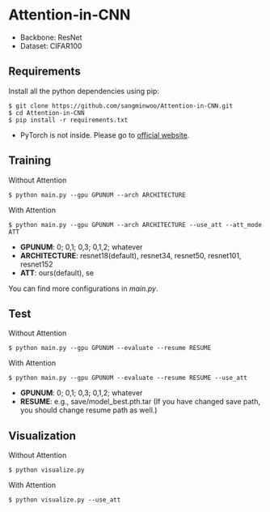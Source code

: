 Attention-in-CNN
================================

- Backbone: ResNet
- Dataset: CIFAR100

Requirements
-----------
Install all the python dependencies using pip:
```
$ git clone https://github.com/sangminwoo/Attention-in-CNN.git
$ cd Attention-in-CNN
$ pip install -r requirements.txt
```
* PyTorch is not inside. Please go to [official website](https://pytorch.org/get-started/locally/).

Training
---------
Without Attention
```
$ python main.py --gpu GPUNUM --arch ARCHITECTURE
```

With Attention
```
$ python main.py --gpu GPUNUM --arch ARCHITECTURE --use_att --att_mode ATT
```
- **GPUNUM**: 0; 0,1; 0,3; 0,1,2; whatever
- **ARCHITECTURE**: resnet18(default), resnet34, resnet50, resnet101, resnet152 
- **ATT**: ours(default), se  

You can find more configurations in *main.py*.

Test
----------
Without Attention
```
$ python main.py --gpu GPUNUM --evaluate --resume RESUME
```

With Attention
```
$ python main.py --gpu GPUNUM --evaluate --resume RESUME --use_att
```
- **GPUNUM**: 0; 0,1; 0,3; 0,1,2; whatever
- **RESUME**: e.g., save/model_best.pth.tar (If you have changed save path, you should change resume path as well.)  

Visualization
----------
Without Attention
```
$ python visualize.py 
```

With Attention
```
$ python visualize.py --use_att
```
